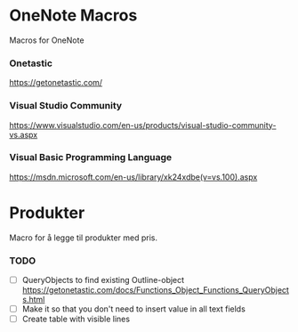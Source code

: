 # OneNote Macros
Macros for OneNote
### Onetastic
https://getonetastic.com/
### Visual Studio Community
https://www.visualstudio.com/en-us/products/visual-studio-community-vs.aspx
### Visual Basic Programming Language
https://msdn.microsoft.com/en-us/library/xk24xdbe(v=vs.100).aspx

# Produkter
Macro for å legge til produkter med pris.
### TODO
- [ ] QueryObjects to find existing Outline-object https://getonetastic.com/docs/Functions_Object_Functions_QueryObjects.html
- [ ] Make it so that you don't need to insert value in all text fields
- [ ] Create table with visible lines
